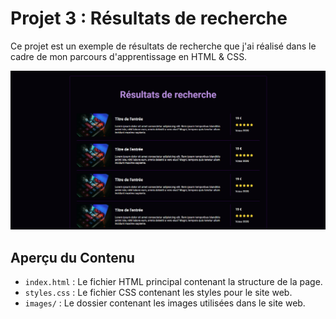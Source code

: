# Projet 3 : Résultats de recherche

Ce projet est un exemple de résultats de recherche que j'ai réalisé dans le cadre de mon parcours d'apprentissage en HTML & CSS.

![Aperçu du Header ](./images/forReadMe.png)

## Aperçu du Contenu

- `index.html` : Le fichier HTML principal contenant la structure de la page.
- `styles.css` : Le fichier CSS contenant les styles pour le site web.
- `images/` : Le dossier contenant les images utilisées dans le site web.
